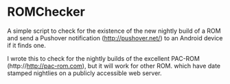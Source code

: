 ROMChecker
==========

A simple script to check for the existence of the new nightly build of a ROM and
send a Pushover notification (http://pushover.net/) to an Android device if it
finds one.

I wrote this to check for the nightly builds of the excellent PAC-ROM 
(http://http://pac-rom.com), but it will work for other ROM. which have date 
stamped nightlies on a publicly accessible web server.

